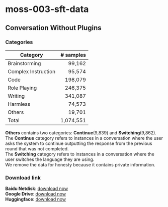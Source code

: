 # moss-003-sft-data

## Conversation Without Plugins
### Categories
| Category             | \# samples |
|----------------------|-----------:|
| Brainstorming        | 99,162     |
| Complex Instruction  | 95,574     |
| Code                 | 198,079    |
| Role Playing         | 246,375    |
| Writing              | 341,087    |
| Harmless             | 74,573     |
| Others               | 19,701     |
| Total                | 1,074,551  |

**Others** contains two categories: **Continue**(9,839) and **Switching**(9,862).  
The **Continue** category refers to instances in a conversation where the user asks the system to continue outputting the response from the previous round that was not completed.  
The **Switching** category refers to instances in a conversation where the user switches the language they are using.  
We remove the data for honesty because it contains private information.

### Download link
**Baidu Netdisk**: [download now](https://pan.baidu.com/s/1B6pyIAslfajJq_ohiMp87g?pwd=moss)  
**Google Drive**: [download now](https://drive.google.com/file/d/1pRA5ygGIAtEa18ENRV9gCXLt2z1wY50m/view?usp=share_link)  
**Huggingface**: [download now](https://huggingface.co/datasets/fnlp/moss-003-sft-data)
